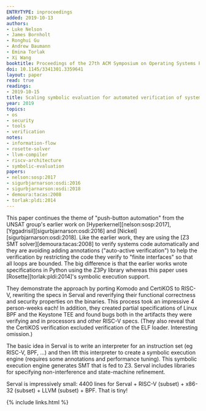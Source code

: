 ```yaml
---
ENTRYTYPE: inproceedings
added: 2019-10-13
authors:
- Luke Nelson
- James Bornholt
- Ronghui Gu
- Andrew Baumann
- Emina Torlak
- Xi Wang
booktitle: Proceedings of the 27th ACM Symposium on Operating Systems Principles (SOSP)
doi: 10.1145/3341301.3359641
layout: paper
read: true
readings:
- 2019-10-15
title: Scaling symbolic evaluation for automated verification of systems code with Serval
year: 2019
topics:
- os
- security
- tools
- verification
notes:
- information-flow
- rosette-solver
- llvm-compiler
- riscv-architecture
- symbolic-evaluation
papers:
- nelson:sosp:2017
- sigurbjarnarson:osdi:2016
- sigurbjarnarson:osdi:2018
- demoura:tacas:2008
- torlak:pldi:2014
---
```


This paper continues the theme of "push-button automation" from the UNSAT group's earlier work on
[Hyperkernel][nelson:sosp:2017],
[Yggadrisil][sigurbjarnarson:osdi:2016]
and [Nickel][sigurbjarnarson:osdi:2018].
Like the earlier work, they are using the [Z3 SMT solver][demoura:tacas:2008] to verify systems code automatically 
and they are avoiding adding annotations ("auto-active verification") to help the verification 
by restricting the code they verify to "finite interfaces" so that all loops are bounded.
The big difference is that the earlier works wrote specifications in Python using the Z3Py library whereas this paper uses
[Rosette][torlak:pldi:2014]'s symbolic execution support.

They demonstrate the approach by porting Komodo and CertiKOS to RISC-V, rewriting the specs in Serval and reverifying their functional correctness and security properties on the binaries.  This process took an impressive 4 person-weeks each!
In addition, they created partial specifications of Linux BPF and the Keystone TEE and found bugs both in the artifacts they were verifying and in processors and other RISC-V specs.
(They also reveal that the CertiKOS verification excluded verification of the ELF loader.  Interesting omission.)

The basic idea in Serval is to write an interpreter for an instruction set (eg RISC-V, BPF, ...) and then lift this interpreter to create a symbolic execution engine (requires some annotations and performance tuning).  This symbolic execution engine generates SMT that is fed to Z3. Serval includes libraries for specifying non-interference and state-machine refinement.

Serval is impressively small: 4400 lines for Serval + RISC-V (subset) + x86-32 (subset) + LLVM (subset) + BPF.  That is tiny!

{% include links.html %}
